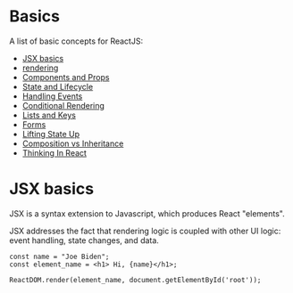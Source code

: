 # Basics

A list of basic concepts for ReactJS:
- [JSX basics](https://reactjs.org/docs/introducing-jsx.html)
- [rendering](https://reactjs.org/docs/rendering-elements.html) 
- [Components and Props](https://reactjs.org/docs/components-and-props.html)
- [State and Lifecycle](https://reactjs.org/docs/state-and-lifecycle.html)
- [Handling Events](https://reactjs.org/docs/handling-events.html)
- [Conditional Rendering](https://reactjs.org/docs/conditional-rendering.html)
- [Lists and Keys](https://reactjs.org/docs/lists-and-keys.html)
- [Forms](https://reactjs.org/docs/forms.html)
- [Lifting State Up](https://reactjs.org/docs/lifting-state-up.html)
- [Composition vs Inheritance](https://reactjs.org/docs/composition-vs-inheritance.html)
- [Thinking In React](https://reactjs.org/docs/thinking-in-react.html)

# JSX basics

JSX is a syntax extension to Javascript, which produces React "elements". 

JSX addresses the fact that rendering logic is coupled with other UI logic: event handling, state changes, and data.

```
const name = "Joe Biden";
const element_name = <h1> Hi, {name}</h1>;

ReactDOM.render(element_name, document.getElementById('root'));
```
 
